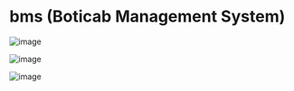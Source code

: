 # bms (Boticab Management System)

![image](https://user-images.githubusercontent.com/83743108/223430318-09bd5fbf-70a1-4c9c-b29e-78165f0adc12.png)


![image](https://user-images.githubusercontent.com/83743108/223429955-16fc16c1-e18b-4822-bc0c-01b828c21f06.png)

![image](https://user-images.githubusercontent.com/83743108/223431155-dad73c3e-64b9-4ed7-8d36-a0ce30cdf175.png)

